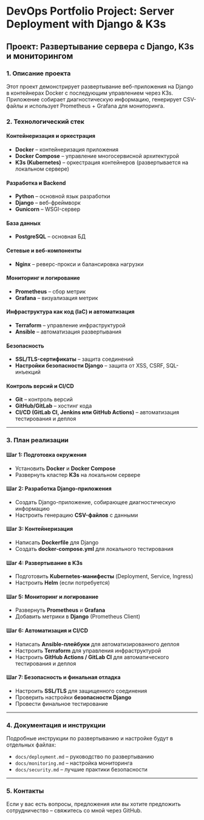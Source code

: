 # DevOps Portfolio Project: Server Deployment with Django & K3s

## **Проект: Развертывание сервера с Django, K3s и мониторингом**

### **1. Описание проекта**
Этот проект демонстрирует развертывание веб-приложения на Django в контейнерах Docker с последующим управлением через K3s. 
Приложение собирает диагностическую информацию, генерирует CSV-файлы и использует Prometheus + Grafana для мониторинга.

### **2. Технологический стек**
#### **Контейнеризация и оркестрация**
- **Docker** – контейнеризация приложения
- **Docker Compose** – управление многосервисной архитектурой
- **K3s (Kubernetes)** – оркестрация контейнеров (развертывается на локальном сервере)

#### **Разработка и Backend**
- **Python** – основной язык разработки
- **Django** – веб-фреймворк
- **Gunicorn** – WSGI-сервер

#### **База данных**
- **PostgreSQL** – основная БД

#### **Сетевые и веб-компоненты**
- **Nginx** – реверс-прокси и балансировка нагрузки

#### **Мониторинг и логирование**
- **Prometheus** – сбор метрик
- **Grafana** – визуализация метрик

#### **Инфраструктура как код (IaC) и автоматизация**
- **Terraform** – управление инфраструктурой
- **Ansible** – автоматизация развертывания

#### **Безопасность**
- **SSL/TLS-сертификаты** – защита соединений
- **Настройки безопасности Django** – защита от XSS, CSRF, SQL-инъекций

#### **Контроль версий и CI/CD**
- **Git** – контроль версий
- **GitHub/GitLab** – хостинг кода
- **CI/CD (GitLab CI, Jenkins или GitHub Actions)** – автоматизация тестирования и деплоя

---

### **3. План реализации**

#### **Шаг 1: Подготовка окружения**
- Установить **Docker** и **Docker Compose**
- Развернуть кластер **K3s** на локальном сервере

#### **Шаг 2: Разработка Django-приложения**
- Создать Django-приложение, собирающее диагностическую информацию
- Настроить генерацию **CSV-файлов** с данными

#### **Шаг 3: Контейнеризация**
- Написать **Dockerfile** для Django
- Создать **docker-compose.yml** для локального тестирования

#### **Шаг 4: Развертывание в K3s**
- Подготовить **Kubernetes-манифесты** (Deployment, Service, Ingress)
- Настроить **Helm** (если потребуется)

#### **Шаг 5: Мониторинг и логирование**
- Развернуть **Prometheus** и **Grafana**
- Добавить метрики в **Django** (Prometheus Client)

#### **Шаг 6: Автоматизация и CI/CD**
- Написать **Ansible-плейбуки** для автоматизированного деплоя
- Настроить **Terraform** для управления инфраструктурой
- Настроить **GitHub Actions / GitLab CI** для автоматического тестирования и деплоя

#### **Шаг 7: Безопасность и финальная отладка**
- Настроить **SSL/TLS** для защищенного соединения
- Проверить настройки **безопасности Django**
- Провести финальное тестирование

---

### **4. Документация и инструкции**
Подробные инструкции по развертыванию и настройке будут в отдельных файлах:
- `docs/deployment.md` – руководство по развертыванию
- `docs/monitoring.md` – настройка мониторинга
- `docs/security.md` – лучшие практики безопасности

---

### **5. Контакты**
Если у вас есть вопросы, предложения или вы хотите предложить сотрудничество – свяжитесь со мной через GitHub.

